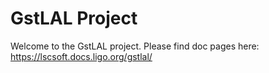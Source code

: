 # GstLAL Project

Welcome to the GstLAL project.  Please find doc pages here: https://lscsoft.docs.ligo.org/gstlal/